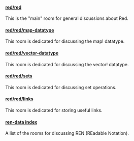 #### [red/red](https://gitter.im/red/red)
This is the "main" room for general discussions about Red.

#### [red/red/map-datatype](https://gitter.im/red/red/map-datatype)
This room is dedicated for discussing the map! datatype.

#### [red/red/vector-datatype](https://gitter.im/red/red/vector-datatype)
This room is dedicated for discussing the vector! datatype.

#### [red/red/sets](https://gitter.im/red/red/sets)
This room is dedicated for discussing set operations.

#### [red/red/links](https://gitter.im/red/red/links)
This room is dedicated for storing useful links.

#### [ren-data index](https://github.com/Ren-data/Ren/wiki/Gitter-Room-Index)
A list of the rooms for discussing REN (REadable Notation).